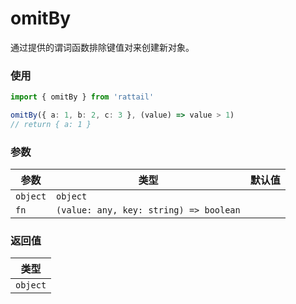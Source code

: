 # omitBy

通过提供的谓词函数排除键值对来创建新对象。

### 使用

```ts
import { omitBy } from 'rattail'

omitBy({ a: 1, b: 2, c: 3 }, (value) => value > 1)
// return { a: 1 }
```

### 参数

| 参数     | 类型                                   | 默认值 |
| -------- | -------------------------------------- | ------ |
| `object` | `object`                               |        |
| `fn`     | `(value: any, key: string) => boolean` |        |

### 返回值

| 类型     |
| -------- |
| `object` |
